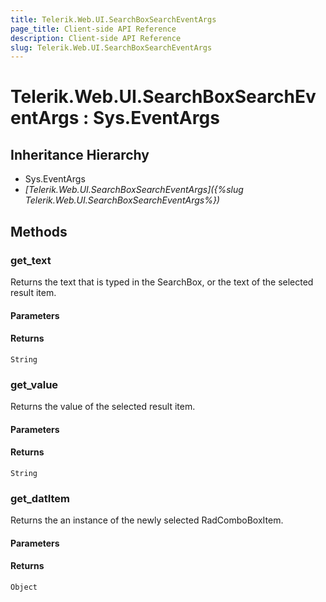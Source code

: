 ```yaml
---
title: Telerik.Web.UI.SearchBoxSearchEventArgs
page_title: Client-side API Reference
description: Client-side API Reference
slug: Telerik.Web.UI.SearchBoxSearchEventArgs
---
```


# Telerik.Web.UI.SearchBoxSearchEventArgs : Sys.EventArgs

## Inheritance Hierarchy

* Sys.EventArgs
* *[Telerik.Web.UI.SearchBoxSearchEventArgs]({%slug Telerik.Web.UI.SearchBoxSearchEventArgs%})*

## Methods

###  get_text

Returns the text that is typed in the SearchBox, or the text of the selected result item. 

#### Parameters

#### Returns

`String`


###  get_value

Returns the value of the selected result item. 

#### Parameters

#### Returns

`String`

###  get_datItem

Returns the an instance of the newly selected RadComboBoxItem.

#### Parameters

#### Returns

`Object`


